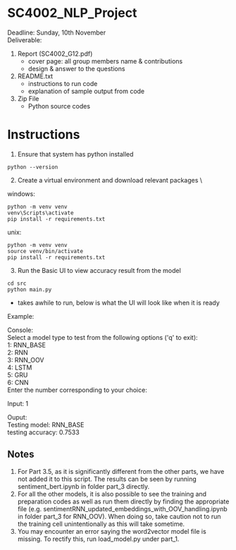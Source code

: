 # SC4002_NLP_Project
Deadline: Sunday, 10th November\
Deliverable:
1. Report (SC4002_G12.pdf)
   - cover page: all group members name & contributions
   - design & answer to the questions
2. README.txt
   - instructions to run code
   - explanation of sample output from code
3. Zip File
   - Python source codes

# Instructions
1. Ensure that system has python installed
```
python --version
```
2. Create a virtual environment and download relevant packages \

windows:
```
python -m venv venv
venv\Scripts\activate 
pip install -r requirements.txt
```
unix: 
```
python -m venv venv
source venv/bin/activate
pip install -r requirements.txt
```

3. Run the Basic UI to view accuracy result from the model
```
cd src
python main.py
```
* takes awhile to run, below is what the UI will look like when it is ready

Example:

Console:\
Select a model type to test from the following options ('q' to exit):\
1: RNN_BASE\
2: RNN\
3: RNN_OOV\
4: LSTM\
5: GRU\
6: CNN\
Enter the number corresponding to your choice:

Input: 
1

Ouput:\
Testing model: RNN_BASE\
testing accuracy: 0.7533

Notes
------
1. For Part 3.5, as it is significantly different from the other parts, we have not added it to this script. The results can be seen by running sentiment_bert.ipynb in folder part_3 directly.
2. For all the other models, it is also possible to see the training and preparation codes as well as run them directly by finding the appropriate file (e.g. sentimentRNN_updated_embeddings_with_OOV_handling.ipynb in folder part_3 for RNN_OOV). When doing so, take caution not to run the training cell unintentionally as this will take sometime.
3. You may encounter an error saying the word2vector model file is missing. To rectify this, run load_model.py under part_1.



